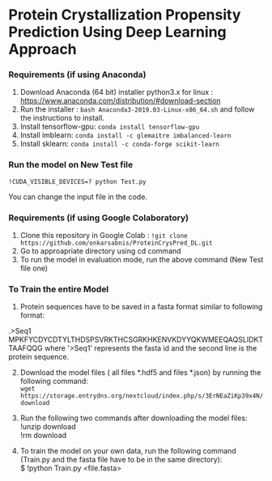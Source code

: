 # Protein Crystallization Propensity Prediction Using Deep Learning Approach

<!-- # Installations Needed -->

### Requirements (if using Anaconda)

1. Download Anaconda (64 bit) installer python3.x for linux : https://www.anaconda.com/distribution/#download-section
2. Run the installer : `bash Anaconda3-2019.03-Linux-x86_64.sh` and follow the instructions to install.
3. Install tensorflow-gpu: `conda install tensorflow-gpu`
4. Install imblearn: `conda install -c glemaitre imbalanced-learn`
5. Install sklearn: `conda install -c conda-forge scikit-learn`
<!-- 
# Run the model in Train Mode
  `!CUDA_VISIBLE_DEVICES=? python Train.py` -->
  
### Run the model on New Test file
  `!CUDA_VISIBLE_DEVICES=? python Test.py`

You can change the input file in the code.

### Requirements (if using Google Colaboratory)

1. Clone this repository in Google Colab : `!git clone https://github.com/onkarsabnis/ProteinCrysPred_DL.git`
2. Go to approapriate directory using cd command
3. To run the model in evaluation mode, run the above command (New Test file one)

### To Train the entire Model

1. Protein sequences have to be saved in a fasta format similar to following format:

.>Seq1
MPKFYCDYCDTYLTHDSPSVRKTHCSGRKHKENVKDYYQKWMEEQAQSLIDKTTAAFQQG
where '>Seq1' represents the fasta id and the second line is the protein sequence.

2. Download the model files ( all files *.hdf5 and files *.json) by running the following command: <br />
`wget https://storage.entrydns.org/nextcloud/index.php/s/3ErNEaZiKp39x4N/download`

3. Run the following two commands after downloading the model files: <br />
!unzip download <br />
!rm download <br />

4. To train the model on your own data, run the following command (Train.py and the fasta file have to be in the same directory):<br />
$ !python Train.py <file.fasta>

